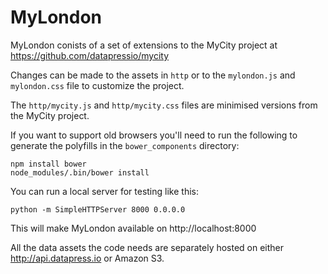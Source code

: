 MyLondon
========

MyLondon conists of a set of extensions to the MyCity project at
https://github.com/datapressio/mycity

Changes can be made to the assets in `http` or to the `mylondon.js` and
`mylondon.css` file to customize the project.

The `http/mycity.js` and `http/mycity.css` files are minimised versions from
the MyCity project.

If you want to support old browsers you'll need to run the following to
generate the polyfills in the `bower_components` directory:

~~~
npm install bower
node_modules/.bin/bower install
~~~

You can run a local server for testing like this:

~~~
python -m SimpleHTTPServer 8000 0.0.0.0
~~~

This will make MyLondon available on http://localhost:8000

All the data assets the code needs are separately hosted on either
http://api.datapress.io or Amazon S3.

